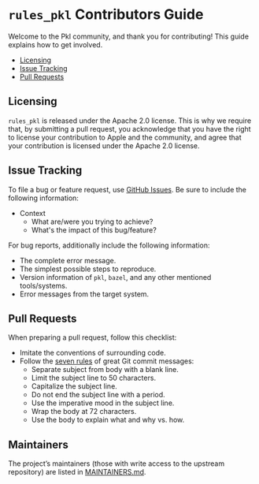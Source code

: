 # `rules_pkl` Contributors Guide

Welcome to the Pkl community, and thank you for contributing!
This guide explains how to get involved.

* [Licensing](#licensing)
* [Issue Tracking](#issue-tracking)
* [Pull Requests](#pull-requests)

## Licensing

`rules_pkl` is released under the Apache 2.0 license.
This is why we require that, by submitting a pull request, you acknowledge that you have the right to license your contribution to Apple and the community, and agree that your contribution is licensed under the Apache 2.0 license.

## Issue Tracking

To file a bug or feature request, use [GitHub Issues](https://github.com/apple/rules_pkl/issues/new).
Be sure to include the following information:

* Context
  - What are/were you trying to achieve?
  - What's the impact of this bug/feature?

For bug reports, additionally include the following information:

* The complete error message.
* The simplest possible steps to reproduce.
* Version information of `pkl`, `bazel`, and any other mentioned tools/systems.
* Error messages from the target system.

## Pull Requests

When preparing a pull request, follow this checklist:

* Imitate the conventions of surrounding code.
* Follow the [seven rules](https://cbea.ms/git-commit/#seven-rules) of great Git commit messages:
  - Separate subject from body with a blank line.
  - Limit the subject line to 50 characters.
  - Capitalize the subject line.
  - Do not end the subject line with a period.
  - Use the imperative mood in the subject line.
  - Wrap the body at 72 characters.
  - Use the body to explain what and why vs. how.

## Maintainers

The project’s maintainers (those with write access to the upstream repository) are listed in [MAINTAINERS.md](MAINTAINERS.md).
